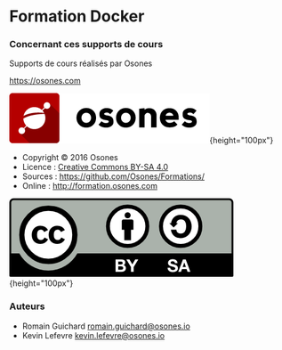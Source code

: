 # Formation Docker

### Concernant ces supports de cours

Supports de cours réalisés par Osones

<https://osones.com>

![](images/logo-osones.png){height="100px"}

- Copyright © 2016 Osones
- Licence : [Creative Commons BY-SA 4.0](https://creativecommons.org/licenses/by-sa/4.0/deed.fr)
- Sources : <https://github.com/Osones/Formations/>
- Online : <http://formation.osones.com>

![](images/licence.png){height="100px"}

### Auteurs

- Romain Guichard <romain.guichard@osones.io>
- Kevin Lefevre <kevin.lefevre@osones.io>

